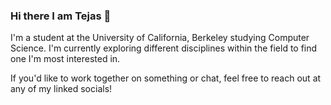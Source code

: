 ### Hi there I am Tejas 👋

I'm a student at the University of California, Berkeley studying Computer Science. I'm currently exploring different disciplines within the field to find one I'm most interested in. 

If you'd like to work together on something or chat, feel free to reach out at any of my linked socials!
<!--
**tbalebail/tbalebail** is a ✨ _special_ ✨ repository because its `README.md` (this file) appears on your GitHub profile.

Here are some ideas to get you started:

- 🔭 I’m currently working on ...
- 🌱 I’m currently learning ...
- 👯 I’m looking to collaborate on ...
- 🤔 I’m looking for help with ...
- 💬 Ask me about ...
- 📫 How to reach me: ...
- 😄 Pronouns: ...
- ⚡ Fun fact: ...
-->
